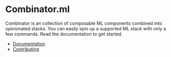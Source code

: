 # Combinator.ml

Combinator is an collection of composable ML components combined into opinionated stacks. You can easily spin up a supported ML stack with only a few commands. Read the documentation to get started.

- [Documentation](https://combinator-ml.github.io/combinator/)
- [Contributing](docs/CONTRIBUTING.md)

